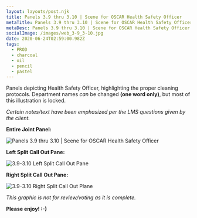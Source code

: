 ```yaml
---
layout: layouts/post.njk
title: Panels 3.9 thru 3.10 | Scene for OSCAR Health Safety Officer
metaTitle: Panels 3.9 thru 3.10 | Scene for OSCAR Health Safety Officer
metaDesc: Panels 3.9 thru 3.10 | Scene for OSCAR Health Safety Officer
socialImage: /images/web_3-9_3-10.jpg
date: 2020-06-24T02:59:00.982Z
tags:
  - PROD
  - charcoal
  - oil
  - pencil
  - pastel
---
```

Panels depicting Health Safety Officer, highlighting the proper cleaning protocols. Department names *can* be changed **(one word only)**, but most of this illustration is locked.

*Certain notes/text have been emphasized per the LMS questions given by the client.*

**Entire Joint Panel:**

![Panels 3.9 thru 3.10 | Scene for OSCAR Health Safety Officer](/images/web_3-9_3-10.jpg "Panels 3.9 thru 3.10 | Scene for OSCAR Health Safety Officer")



**Left Split Call Out Pane:**

![3.9-3.10 Left Split Call Out Pane](/images/3-9_snip.jpg "3.9-3.10 Left Split Call Out Pane")

**Right Split Call Out Pane:**

![3.9-3.10 Right Split Call Out Plane](/images/3-10_snip.jpg "3.9-3.10 Right Split Call Out Plane")

*This graphic is not for review/voting as it is complete.* 

**Please enjoy! :-)**